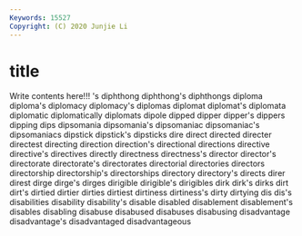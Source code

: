 ```yaml
---
Keywords: 15527
Copyright: (C) 2020 Junjie Li
---
```


# title

Write contents here!!!
's 
diphthong 
diphthong's 
diphthongs 
diploma 
diploma's 
diplomacy
diplomacy's 
diplomas 
diplomat 
diplomat's 
diplomata 
diplomatic 
diplomatically 
diplomats 
dipole 
dipped
dipper 
dipper's 
dippers 
dipping 
dips 
dipsomania 
dipsomania's 
dipsomaniac 
dipsomaniac's 
dipsomaniacs
dipstick 
dipstick's 
dipsticks 
dire 
direct 
directed 
directer 
directest 
directing 
direction
direction's 
directional 
directions 
directive 
directive's 
directives 
directly 
directness 
directness's 
director
director's 
directorate 
directorate's 
directorates 
directorial 
directories 
directors 
directorship 
directorship's 
directorships
directory 
directory's 
directs 
direr 
direst 
dirge 
dirge's 
dirges 
dirigible 
dirigible's
dirigibles 
dirk 
dirk's 
dirks 
dirt 
dirt's 
dirtied 
dirtier 
dirties 
dirtiest
dirtiness 
dirtiness's 
dirty 
dirtying 
dis 
dis's 
disabilities 
disability 
disability's 
disable
disabled 
disablement 
disablement's 
disables 
disabling 
disabuse 
disabused 
disabuses 
disabusing 
disadvantage
disadvantage's 
disadvantaged 
disadvantageous 
